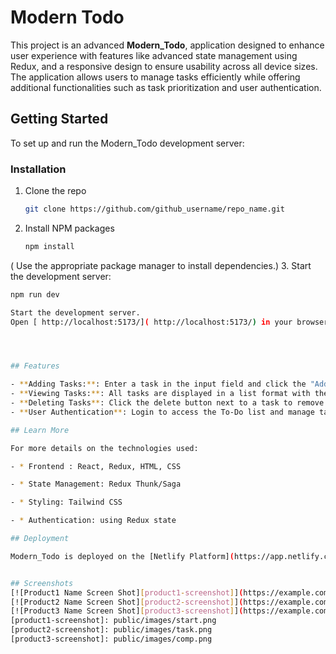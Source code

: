 # Modern Todo
 

This project is an advanced **Modern_Todo**, application designed to enhance user experience with features like  advanced state management using Redux, and a responsive design to ensure usability across all device sizes. The application allows users to manage tasks efficiently while offering additional functionalities such as task prioritization and user authentication.

## Getting Started

To set up and run the Modern_Todo development server:
### Installation
1. Clone the repo
   ```sh
   git clone https://github.com/github_username/repo_name.git
   ```
2. Install NPM packages
   ```sh
   npm install
( Use the appropriate package manager to install dependencies.)
3. Start the development server:
   ```sh
   npm run dev 

 Start the development server.
 Open [ http://localhost:5173/]( http://localhost:5173/) in your browser to access the application.




## Features

- **Adding Tasks:**: Enter a task in the input field and click the "Add Task" button or press Enter.
- **Viewing Tasks:**: All tasks are displayed in a list format with their priorities.
- **Deleting Tasks**: Click the delete button next to a task to remove it from the list.
- **User Authentication**: Login to access the To-Do list and manage tasks securely.

## Learn More

For more details on the technologies used:

- * Frontend : React, Redux, HTML, CSS

- * State Management: Redux Thunk/Saga

- * Styling: Tailwind CSS

- * Authentication: using Redux state

## Deployment

Modern_Todo is deployed on the [Netlify Platform](https://app.netlify.com//), which provides seamless deployment and scaling for  applications. You can view the live site [here](https://modern-todo-web.netlify.app/).


## Screenshots
[![Product1 Name Screen Shot][product1-screenshot]](https://example.com)
[![Product2 Name Screen Shot][product2-screenshot]](https://example.com)
[![Product3 Name Screen Shot][product3-screenshot]](https://example.com)
[product1-screenshot]: public/images/start.png
[product2-screenshot]: public/images/task.png
[product3-screenshot]: public/images/comp.png
